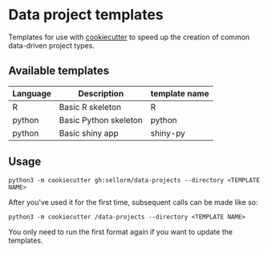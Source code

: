 # Data project templates

Templates for use with [cookiecutter](https://cookiecutter.readthedocs.io/) to speed up the creation of common data-driven project types.

## Available templates

| Language | Description           | template name |
|----------|-----------------------|---------------|
| R        | Basic R skeleton      | R             |
| python   | Basic Python skeleton | python        |
| python   | Basic shiny app       | shiny-py      |


## Usage

```
python3 -m cookiecutter gh:sellorm/data-projects --directory <TEMPLATE NAME>
```

After you've used it for the first time, subsequent calls can be made like so:

```
python3 -m cookiecutter /data-projects --directory <TEMPLATE NAME>
```

You only need to run the first format again if you want to update the templates.
